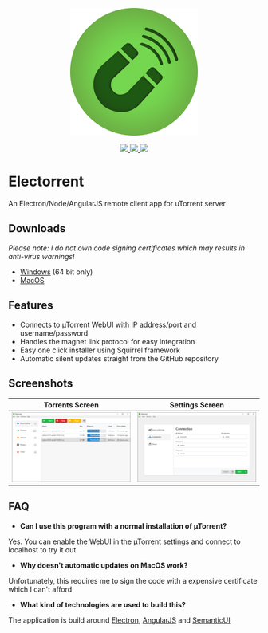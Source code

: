 <p align="center">
  <img src="assets/electron-icon.png" width="256">
</p> 
<p align="center">
  <a href="https://travis-ci.org/Tympanix/Electorrent">
    <img src="https://travis-ci.org/Tympanix/Electorrent.svg?branch=master">
  </a>
  <a href="https://github.com/Tympanix/Electorrent/releases/latest">
    <img src="https://img.shields.io/github/release/Tympanix/Electorrent.svg?maxAge=86400">
  </a>
  <img src="https://img.shields.io/github/downloads/Tympanix/Electorrent/total.svg?maxAge=86400">
</p>

# Electorrent
An Electron/Node/AngularJS remote client app for uTorrent server

## Downloads
*Please note: I do not own code signing certificates which may results in anti-virus warnings!*
* [Windows](https://electorrent.herokuapp.com/download/win32) (64 bit only)
* [MacOS](https://electorrent.herokuapp.com/download/osx)

## Features
* Connects to µTorrent WebUI with IP address/port and username/password
* Handles the magnet link protocol for easy integration
* Easy one click installer using Squirrel framework
* Automatic silent updates straight from the GitHub repository

## Screenshots

Torrents Screen              |  Settings Screen
:---------------------------:|:---------------------------:
![](assets/screen1-win.png)  | ![](assets/screen2-win.png)

## FAQ
 * **Can I use this program with a normal installation of µTorrent?**
 
 Yes. You can enable the WebUI in the µTorrent settings and connect to localhost to try it out
 
 * **Why doesn't automatic updates on MacOS work?**
 
 Unfortunately, this requires me to sign the code with a expensive certificate which I can't afford
 
 * **What kind of technologies are used to build this?**
 
 The application is build around [Electron](http://electron.atom.io/), [AngularJS](https://angularjs.org/) and [SemanticUI](http://semantic-ui.com/)
